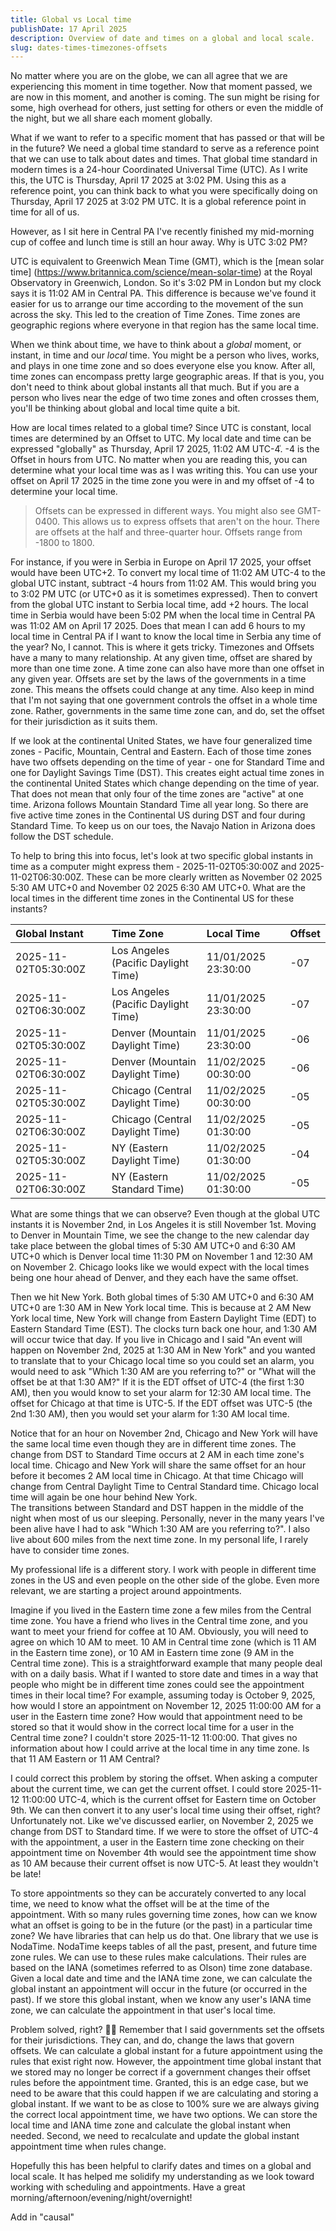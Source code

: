 ```yaml
---
title: Global vs Local time
publishDate: 17 April 2025
description: Overview of date and times on a global and local scale.  
slug: dates-times-timezones-offsets
---
```


No matter where you are on the globe, we can all agree that we are experiencing this moment in time together. Now that moment passed, we are now in this moment, and another is coming. The sun might be rising for some, high overhead for others, just setting for others or even the middle of the night, but we all share each moment globally. 

What if we want to refer to a specific moment that has passed or that will be in the future? We need a global time standard to serve as a reference point that we can use to talk about dates and times. That global time standard in modern times is a 24-hour Coordinated Universal Time (UTC). As I write this, the UTC is Thursday, April 17 2025 at 3:02 PM. Using this as a reference point, you can think back to what you were specifically doing on Thursday, April 17 2025 at 3:02 PM UTC. It is a global reference point in time for all of us. 

However, as I sit here in Central PA I've recently finished my mid-morning cup of coffee and lunch time is still an hour away. Why is UTC 3:02 PM?

UTC is equivalent to Greenwich Mean Time (GMT), which is the [mean solar time] (https://www.britannica.com/science/mean-solar-time) at the Royal Observatory in Greenwich, London. So it's 3:02 PM in London but my clock says it is 11:02 AM in Central PA. This difference is because we've found it easier for us to arrange our time according to the movement of the sun across the sky. This led to the creation of Time Zones. Time zones are geographic regions where everyone in that region has the same local time.

When we think about time, we have to think about a _global_ moment, or instant, in time and our _local_ time. You might be a person who lives, works, and plays in one time zone and so does everyone else you know. After all, time zones can encompass pretty large geographic areas. If that is you, you don't need to think about global instants all that much. But if you are a person who lives near the edge of two time zones and often crosses them, you'll be thinking about global and local time quite a bit. 

How are local times related to a global time? Since UTC is constant, local times are determined by an Offset to UTC. My local date and time can be expressed "globally" as Thursday, April 17 2025, 11:02 AM UTC-4֫. -4 is the Offset in hours from UTC. No matter when you are reading this, you can determine what your local time was as I was writing this. You can use your offset on April 17 2025 in the time zone you were in and my offset of -4 to determine your local time. 

> Offsets can be expressed in different ways. You might also see GMT-0400. This allows us to express offsets that aren't on the hour. There are offsets at the half and three-quarter hour. Offsets range from -1800 to 1800.

For instance, if you were in Serbia in Europe on April 17 2025, your offset would have been UTC+2. To convert my local time of 11:02 AM UTC-4 to the global UTC instant, subtract -4 hours from 11:02 AM. This would bring you to 3:02 PM UTC (or UTC+0 as it is sometimes expressed). Then to convert from the global UTC instant to Serbia local time, add +2 hours. The local time in Serbia would have been 5:02 PM when the local time in Central PA was 11:02 AM on April 17 2025. 
Does that mean I can add 6 hours to my local time in Central PA if I want to know the local time in Serbia any time of the year? No, I cannot. This is where it gets tricky. Timezones and Offsets have a many to many relationship. At any given time, offset are shared by more than one time zone. A time zone can also have more than one offset in any given year. Offsets are set by the laws of the governments in a time zone. This means the offsets could change at any time. Also keep in mind that I'm not saying that one government controls the offset in a whole time zone. Rather, governments in the same time zone can, and do, set the offset for their jurisdiction as it suits them.

If we look at the continental United States, we have four generalized time zones - Pacific, Mountain, Central and Eastern. Each of those time zones have two offsets depending on the time of year - one for Standard Time and one for Daylight Savings Time (DST). This creates eight actual time zones in the continental United States which change depending on the time of year. That does not mean that only four of the time zones are "active" at one time. Arizona follows Mountain Standard Time all year long. So there are five active time zones in the Continental US during DST and four during Standard Time. To keep us on our toes, the Navajo Nation in Arizona does follow the DST schedule.

To help to bring this into focus, let's look at two specific global instants in time as a computer might express them - 2025-11-02T05:30:00Z and 2025-11-02T06:30:00Z. These can be more clearly written as November 02 2025 5:30 AM UTC+0 and November 02 2025 6:30 AM UTC+0. What are the local times in the different time zones in the Continental US for these instants?

| Global Instant | Time Zone | Local Time | Offset | 
| :-------- | :------- | :------- | :------- |
| 2025-11-02T05:30:00Z | Los Angeles (Pacific Daylight Time) | 11/01/2025 23:30:00 | -07 |
| 2025-11-02T06:30:00Z | Los Angeles (Pacific Daylight Time) | 11/01/2025 23:30:00 | -07 |
| 2025-11-02T05:30:00Z | Denver (Mountain Daylight Time) | 11/01/2025 23:30:00 | -06 |
| 2025-11-02T06:30:00Z | Denver (Mountain Daylight Time) | 11/02/2025 00:30:00 | -06 |
| 2025-11-02T05:30:00Z | Chicago (Central Daylight Time) | 11/02/2025 00:30:00 | -05 |
| 2025-11-02T06:30:00Z | Chicago (Central Daylight Time) | 11/02/2025 01:30:00 | -05 |
| 2025-11-02T05:30:00Z | NY (Eastern Daylight Time) | 11/02/2025 01:30:00 | -04 |
| 2025-11-02T06:30:00Z | NY (Eastern Standard Time) | 11/02/2025 01:30:00 | -05 |

What are some things that we can observe? Even though at the global UTC instants it is November 2nd, in Los Angeles it is still November 1st. Moving to Denver in Mountain Time, we see the change to the new calendar day take place between the global times of 5:30 AM UTC+0 and 6:30 AM UTC+0 which is Denver local time 11:30 PM on November 1 and 12:30 AM on November 2. Chicago looks like we would expect with the local times being one hour ahead of Denver, and they each have the same offset.

Then we hit New York. Both global times of 5:30 AM UTC+0 and 6:30 AM UTC+0 are 1:30 AM in New York local time. This is because at 2 AM New York local time, New York will change from Eastern Daylight Time (EDT) to Eastern Standard Time (EST). The clocks turn back one hour, and 1:30 AM will occur twice that day. If you live in Chicago and I said "An event will happen on November 2nd, 2025 at 1:30 AM in New York" and you wanted to translate that to your Chicago local time so you could set an alarm, you would need to ask "Which 1:30 AM are you referring to?" or "What will the offset be at that 1:30 AM?" If it is the EDT offset of UTC-4 (the first 1:30 AM), then you would know to set your alarm for 12:30 AM local time. The offset for Chicago at that time is UTC-5. If the EDT offset was UTC-5 (the 2nd 1:30 AM), then you would set your alarm for 1:30 AM local time.

Notice that for an hour on November 2nd, Chicago and New York will have the same local time even though they are in different time zones. The change from DST to Standard Time occurs at 2 AM in each time zone's local time. Chicago and New York will share the same offset for an hour before it becomes 2 AM local time in Chicago. At that time Chicago will change from Central Daylight Time to Central Standard time. Chicago local time will again be one hour behind New York.  
The transitions between Standard and DST happen in the middle of the night when most of us our sleeping. Personally, never in the many years I've been alive have I had to ask "Which 1:30 AM are you referring to?". I also live about 600 miles from the next time zone. In my personal life, I rarely have to consider time zones.

My professional life is a different story. I work with people in different time zones in the US and even people on the other side of the globe. Even more relevant, we are starting a project  around appointments.

Imagine if you lived in the Eastern time zone a few miles from the Central time zone. You have a friend who lives in the Central time zone, and you want to meet your friend for coffee at 10 AM. Obviously, you will need to agree on which 10 AM to meet. 10 AM in Central time zone (which is 11 AM in the Eastern time zone), or 10 AM in Eastern time zone (9 AM in the Central time zone). This is a straightforward example that many people deal with on a daily basis.
What if I wanted to store date and times in a way that people who might be in different time zones could see the appointment times in their local time? For example, assuming today is October 9, 2025, how would I store an appointment on November 12, 2025 11:00:00 AM for a user in the Eastern time zone? How would that appointment need to be stored so that it would show in the correct local time for a user in the Central time zone?
I couldn't store 2025-11-12 11:00:00. That gives no information about how I could arrive at the local time in any time zone. Is that 11 AM Eastern or 11 AM Central?

I could correct this problem by storing the offset. When asking a computer about the current time, we can get the current offset. I could store 2025-11-12 11:00:00 UTC-4, which is the current offset for Eastern time on October 9th. We can then convert it to any user's local time using their offset, right?
Unfortunately not. Like we've discussed earlier, on November 2, 2025 we change from DST to Standard time. If we were to store the offset of UTC-4 with the appointment, a user in the Eastern time zone checking on their appointment time on November 4th would see the appointment time show as 10 AM because their current offset is now UTC-5. At least they wouldn't be late!

To store appointments so they can be accurately converted to any local time, we need to know what the offset will be at the time of the appointment. With so many rules governing time zones, how can we know what an offset is going to be in the future (or the past) in a particular time zone?
We have libraries that can help us do that. One library that we use is NodaTime. NodaTime keeps tables of all the past, present, and future time zone rules. We can use to these rules make calculations. Their rules are based on the IANA (sometimes referred to as Olson) time zone database. Given a local date and time and the IANA time zone, we can calculate the global instant an appointment will occur in the future (or occurred in the past). If we store this global instant, when we know any user's IANA time zone, we can calculate the appointment in that user's local time.

Problem solved, right? 👎🏻 Remember that I said governments set the offsets for their jurisdictions. They can, and do, change the laws that govern offsets. We can calculate a global instant for a future appointment using the rules that exist right now. However, the appointment time global instant that we stored may no longer be correct if a government changes their offset rules before the appointment time. Granted, this is an edge case, but we need to be aware that this could happen if we are calculating and storing a global instant. If we want to be as close to 100% sure we are always giving the correct local appointment time, we have two options. We can store the local time and IANA time zone and calculate the global instant when needed. Second, we need to recalculate and update the global instant appointment time when rules change.

Hopefully this has been helpful to clarify dates and times on a global and local scale. It has helped me solidify my understanding as we look toward working with scheduling and appointments. Have a great morning/afternoon/evening/night/overnight!



Add in "causal"













